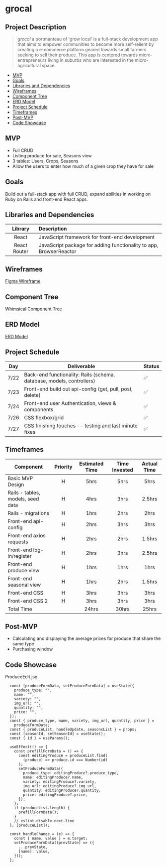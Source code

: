 # grocal

## Project Description
>*grocal* a portmanteau of 'grow local' is a full-stack development app that aims to empower communities to become more self-relient by creating a e-commerce platform geared towards small farmers seeking to sell their produce. This app is centered towards micro-entrepreneurs living in suburbs who are interested in the micro-agricultural space. 

- [MVP](#mvp)
- [Goals](#goals)
- [Libraries and Dependencies](#libraries-and-dependencies)
- [Wireframes](#wireframes)
- [Component Tree](#component-tree)
- [ERD Model](#erd-model)
- [Project Schedule](#project-schedule)
- [Timeframes](#timeframes)
- [Post-MVP](#post-mvp)
- [Code Showcase](#code-showcase)


## MVP
- Full CRUD
- Listing produce for sale, Seasons view
- 3 tables: Users, Crops, Seasons
- Allow the users to enter how much of a given crop they have for sale


## Goals
Build out a full-stack app with full CRUD, expand abilities in working on Ruby on Rails and front-end React apps.


## Libraries and Dependencies
|     Library      | Description                                |
| :--------------: | :----------------------------------------- |
|      React       | JavaScript framework for front-end development |
|   React Router   | JavaScript package for adding functionality to app, BrowserReactor |


## Wireframes
<a href='https://www.figma.com/file/eVBHnbdho0O0FrirErYWKk/grocal?node-id=0%3A1' rel="nofollow" target='blank'>Figma Wireframe</a>


## Component Tree
<a href='https://whimsical.com/grocal-G97Wpuj6Xv6KfTbG9ZSPAP' rel="nofollow" target='blank'>Whimsical Component Tree</a>


## ERD Model
<a href='https://drive.google.com/file/d/11n--amiR6rYcQT9z_-Kgp2VnnkwcQuYM/view?usp=sharing' rel="nofollow" target='blank'>ERD Model</a>


## Project Schedule
| Day        | Deliverable                                                | Status     |
| ----- | --------------------------------------------------------------- | ---------- |
| 7/22  | Back-end functionality: Rails (schema, database, models, controllers)  | ✅  |
| 7/23  | Front-end build out api-config (get, pull, post, delete) | ✅  |
| 7/24  | Front-end user Authentication, views & components | ✅  |
| 7/26  | CSS flexbox/grid | ✅  |
| 7/27  | CSS finishing touches -- testing and last minute fixes |  ✅ |


## Timeframes
| Component                            | Priority | Estimated Time | Time Invested | Actual Time |
| ------------------------------------ | :------: | :------------: | :-----------: | :---------: |
| Basic MVP Design                     |   H      |      5hrs      |    5hrs       |     5hrs    |
| Rails - tables, models, seed data    |   H      |      4hrs      |    3hrs       |    2.5hrs   |
| Rails - migrations                   |   H      |      1hrs      |    2hrs       |    2hrs     |
| Front-end api-config                 |   H      |      2hrs      |    3hrs       |    3hrs     |
| Front-end axios requests             |   H      |      2hrs      |    2hrs       |    1.5hrs   |
| Front-end log-in/register            |   H      |      2hrs      |    3hrs       |    2.5hrs   |
| Front-end produce view               |   H      |      1hrs      |    1hrs       |    1hrs     |
| Front-end seasonal view              |   H      |      1hrs      |    2hrs       |    1.5hrs   |
| Front-end CSS                        |   H      |      3hrs      |    3hrs       |    3hrs     |
| Front-end CSS 2                      |   H      |      3hrs      |    3hrs       |    3hrs     |
| Total Time                           |          |     24hrs      |    30hrs      |    25hrs    |


## Post-MVP
- Calculating and displaying the average prices for produce that share the same type
- Purchasing window


## Code Showcase
ProduceEdit.jsx
```
  const [produceFormData, setProduceFormData] = useState({
    produce_type: "",
    name: "",
    variety: "",
    img_url: "",
    quantity: "",
    price: "",
  });
  const { produce_type, name, variety, img_url, quantity, price } =
    produceFormData;
  const { produceList, handleUpdate, seasonsList } = props;
  const [seasonId, setSeasonId] = useState();
  const { id } = useParams();

  useEffect(() => {
    const prefillFormData = () => {
      const editingProduce = produceList.find(
        (produce) => produce.id === Number(id)
      );
      setProduceFormData({
        produce_type: editingProduce?.produce_type,
        name: editingProduce?.name,
        variety: editingProduce?.variety,
        img_url: editingProduce?.img_url,
        quantity: editingProduce?.quantity,
        price: editingProduce?.price,
      });
    };
    if (produceList.length) {
      prefillFormData();
    }
    // eslint-disable-next-line
  }, [produceList]);

  const handleChange = (e) => {
    const { name, value } = e.target;
    setProduceFormData((prevState) => ({
      ...prevState,
      [name]: value,
    }));
  };
```
